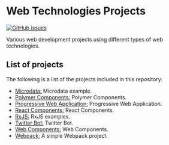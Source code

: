 # Web Technologies Projects
[![GitHub issues](https://img.shields.io/github/issues/Carla-de-Beer/Web-Technologies-Projects.svg?style=flat-square)](https://github.com/Carla-de-Beer/Web-Technologies-Projects/issues)

Various web development projects using different types of web technologies.

## List of projects

The following is a list of the projects included in this repository:

* [Microdata:](https://github.com/Carla-de-Beer/Web-Technologies-Projects/tree/master/microdata) Microdata example.
* [Polymer Components:](https://github.com/Carla-de-Beer/Web-Technologies-Projects/tree/master/polymer-components) Polymer Components.
* [Progressive Web Application:](https://github.com/Carla-de-Beer/Web-Technologies-Projects/tree/master/progressive-web-application) Progressive Web Application.
* [React Components:](https://github.com/Carla-de-Beer/Web-Technologies-Projects/tree/master/react-components) React Components.
* [RxJS:](https://github.com/Carla-de-Beer/Web-Technologies-Projects/tree/master/RxJS) RxJS examples.
* [Twitter Bot:](https://github.com/Carla-de-Beer/Web-Technologies-Projects/tree/master/twitter-bot) Twitter Bot.
* [Web Components:](https://github.com/Carla-de-Beer/Web-Technologies-Projects/tree/master/web-components) Web Components.
* [Webpack:](https://github.com/Carla-de-Beer/Web-Technologies-Projects/tree/master/webpack) A simple Webpack project.
